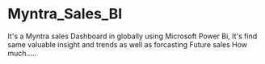 # Myntra_Sales_BI
It's a Myntra sales Dashboard in globally using Microsoft Power Bi, It's find same valuable insight and trends as well as forcasting Future sales How much.....
